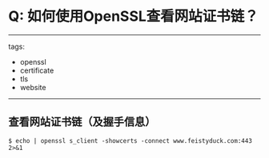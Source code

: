 # Q: 如何使用OpenSSL查看网站证书链？

---
tags:
  - openssl
  - certificate
  - tls
  - website
---
## 查看网站证书链（及握手信息）
```shell
$ echo | openssl s_client -showcerts -connect www.feistyduck.com:443 2>&1
```
